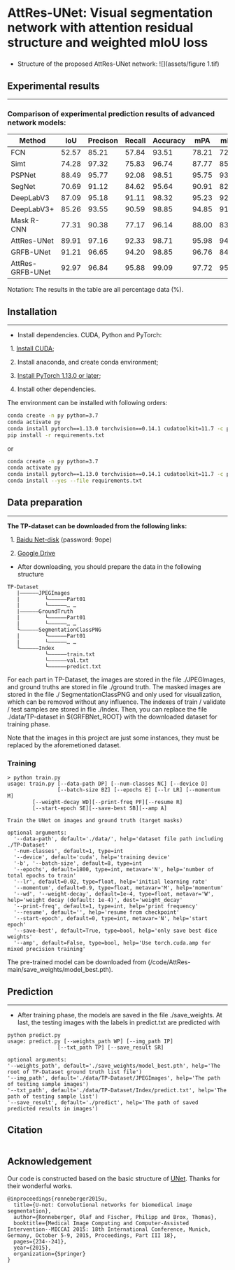 # AttRes-UNet: Visual segmentation network with attention residual structure and weighted mIoU loss
### 
#### 

* Structure of the proposed AttRes-UNet network:
![](assets/figure 1.tif)


## Experimental results
****

### Comparison of experimental prediction results of advanced network models:

| Method            | IoU    | Precison | Recall |Accuracy | mPA    | mIoU   | wmIoU  |
|-------------------|--------|----------|--------|---------|--------|--------|--------|
| FCN               | 52.57  | 85.21    | 57.84  | 93.51   | 78.21  | 72.79  |    /   |
| Simt              | 74.28  | 97.32    | 75.83  | 96.74   | 87.77  | 85.34  |    /   |
| PSPNet            | 88.49  | 95.77    | 92.08  | 98.51   | 95.75  | 93.40  |    /   |
| SegNet            | 70.69  | 91.12    | 84.62  | 95.64   | 90.91  | 82.91  |    /   |
| DeepLabV3         | 87.09  | 95.18    | 91.11  | 98.32   | 95.23  | 92.60  |    /   |
| DeepLabV3+        | 85.26  | 93.55    | 90.59  | 98.85   | 94.85  | 91.53  |    /   |
| Mask R-CNN        | 77.31  | 90.38    | 77.17  | 96.14   | 88.00  | 83.52  |    /   |
| AttRes-UNet       | 89.91  | 97.16    | 92.33  | 98.71   | 95.98  | 94.22  | 88.31  |
| GRFB-UNet         | 91.21  | 96.65    | 94.20  | 98.85   | 96.76  | 84.85  | 89.43  |
| AttRes-GRFB-UNet  | 92.97  | 96.84    | 95.88  | 99.09   | 97.72  | 95.97  | 90.94  |

Notation: The results in the table are all percentage data (%).
## Installation
****

* Install dependencies. CUDA, Python and PyTorch:

&ensp;1. [Install CUDA](https://developer.nvidia.com/cuda-downloads);

&ensp;2. Install anaconda, and create conda environment;

&ensp;3. [Install PyTorch 1.13.0 or later](https://pytorch.org/get-started/locally/);

&ensp;4. Install other dependencies.

The environment can be installed with following orders:
```bash
conda create -n py python=3.7
conda activate py
conda install pytorch==1.13.0 torchvision==0.14.1 cudatoolkit=11.7 -c pytorch
pip install -r requirements.txt
```
or
```bash
conda create -n py python=3.7
conda activate py
conda install pytorch==1.13.0 torchvision==0.14.1 cudatoolkit=11.7 -c pytorch
conda install --yes --file requirements.txt
```

## Data preparation
***
**The TP-dataset can be downloaded from the following links:**

&ensp;1. [Baidu Net-disk](https://pan.baidu.com/s/1YgutfaiVE2KkqcKnWfGLSQ) (password: 9ope)

&ensp;2. [Google Drive](https://drive.google.com/drive/folders/1jByE5f_oUKpYdoR829wLqFSqlBYtOZM6?usp=sharing)

* After downloading, you should prepare the data in the following structure

```
TP-Dataset
   |——————JPEGImages
   |        └——————Part01
   |        └——————… …
   |——————GroundTruth
   |        └——————Part01
   |        └——————… …
   └——————SegmentationClassPNG
   |        └——————Part01
   |        └——————… …
   └——————Index
            └——————train.txt
            └——————val.txt
            └——————predict.txt
```
For each part in TP-Dataset, the images are stored in the file ./JPEGImages, and ground truths are stored in file ./ground truth. The masked images are stored in the file ./ SegmentationClassPNG and only used for visualization, which can be removed without any influence.
The indexes of train / validate / test samples are stored in flie ./Index.
Then, you can replace the file ./data/TP-dataset in ${GRFBNet_ROOT} with the downloaded dataset for training phase. 

Note that the images in this project are just some instances, they must be replaced by the aforemetioned dataset.

### Training

```console
> python train.py
usage: train.py [--data-path DP] [--num-classes NC] [--device D]
                [--batch-size BZ] [--epochs E] [--lr LR] [--momentum M]
		[--weight-decay WD][--print-freq PF][--resume R]
		[--start-epoch SE][--save-best SB][--amp A]

Train the UNet on images and ground truth (target masks)

optional arguments:
  '--data-path', default='./data/', help='dataset file path including ./TP-Dataset'
  '-num-classes', default=1, type=int
  '--device', default='cuda', help='training device'
  '-b', '--batch-size', default=8, type=int
  '--epochs', default=1800, type=int, metavar='N', help='number of total epochs to train'
  '--lr', default=0.02, type=float, help='initial learning rate'
  '--momentum', default=0.9, type=float, metavar='M', help='momentum'
  '--wd', '--weight-decay', default=1e-4, type=float, metavar='W', help='weight decay (default: 1e-4)', dest='weight_decay'
  '--print-freq', default=1, type=int, help='print frequency'
  '--resume', default='', help='resume from checkpoint'
  '--start-epoch', default=0, type=int, metavar='N', help='start epoch'
  '--save-best', default=True, type=bool, help='only save best dice weights'
  '--amp', default=False, type=bool, help='Use torch.cuda.amp for mixed precision training'
```
The pre-trained model can be downloaded from (/code/AttRes-main/save_weights/model_best.pth).
## Prediction
***
* After training phase, the models are saved in the file ./save_weights. At last, the testing images with the labels in predict.txt are predicted with

```console
python predict.py
usage: predict.py [--weights_path WP] [--img_path IP]
                [--txt_path TP] [--save_result SR]

optional arguments:
'--weights_path', default='./save_weights/model_best.pth', help='The root of TP-Dataset ground truth list file')
'--img_path', default='./data/TP-Dataset/JPEGImages', help='The path of testing sample images')
'--txt_path', default='./data/TP-Dataset/Index/predict.txt', help='The path of testing sample list')
'--save_result', default='./predict', help='The path of saved predicted results in images')
```

## Citation
```

```
## Acknowledgement
Our code is constructed based on the basic structure of [UNet](https://arxiv.org/abs/1505.04597). Thanks for their wonderful works.
```
@inproceedings{ronneberger2015u,
  title={U-net: Convolutional networks for biomedical image segmentation},
  author={Ronneberger, Olaf and Fischer, Philipp and Brox, Thomas},
  booktitle={Medical Image Computing and Computer-Assisted Intervention--MICCAI 2015: 18th International Conference, Munich, Germany, October 5-9, 2015, Proceedings, Part III 18},
  pages={234--241},
  year={2015},
  organization={Springer}
}
```
